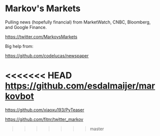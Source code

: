 # Markov's Markets

Pulling news (hopefully financial) from MarketWatch, CNBC, Bloomberg, and Google Finance.

https://twitter.com/MarkovsMarkets

Big help from: 

https://github.com/codelucas/newspaper

<<<<<<< HEAD
https://github.com/esdalmaijer/markovbot
=======
https://github.com/xiaoxu193/PyTeaser

https://github.com/fitnr/twitter_markov
>>>>>>> master
